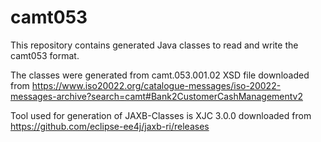 # camt053
This repository contains generated Java classes to read and write the camt053 format.

The classes were generated from camt.053.001.02 XSD file downloaded from https://www.iso20022.org/catalogue-messages/iso-20022-messages-archive?search=camt#Bank2CustomerCashManagementv2

Tool used for generation of JAXB-Classes is XJC 3.0.0 downloaded from https://github.com/eclipse-ee4j/jaxb-ri/releases
